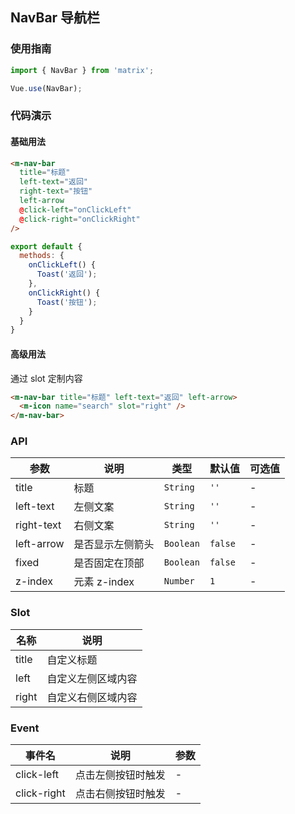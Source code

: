 ## NavBar 导航栏

### 使用指南
``` javascript
import { NavBar } from 'matrix';

Vue.use(NavBar);
```

### 代码演示

#### 基础用法

```html
<m-nav-bar
  title="标题"
  left-text="返回"
  right-text="按钮"
  left-arrow
  @click-left="onClickLeft"
  @click-right="onClickRight"
/>
```

```js
export default {
  methods: {
    onClickLeft() {
      Toast('返回');
    },
    onClickRight() {
      Toast('按钮');
    }
  }
}
```

#### 高级用法
通过 slot 定制内容

```html
<m-nav-bar title="标题" left-text="返回" left-arrow>
  <m-icon name="search" slot="right" />
</m-nav-bar>
```


### API
| 参数 | 说明 | 类型 | 默认值 | 可选值 |
|-----------|-----------|-----------|-------------|-------------|
| title | 标题 | `String` | `''` | - |
| left-text | 左侧文案 | `String` | `''` | - |
| right-text | 右侧文案 | `String` | `''` | - |
| left-arrow | 是否显示左侧箭头 | `Boolean` | `false` | - |
| fixed | 是否固定在顶部 | `Boolean` | `false` | - |
| z-index | 元素 z-index | `Number` | `1` | - |

### Slot

| 名称 | 说明 |
|-----------|-----------|
| title | 自定义标题 |
| left | 自定义左侧区域内容 |
| right | 自定义右侧区域内容 |

### Event

| 事件名 | 说明 | 参数 |
|-----------|-----------|-----------|
| click-left | 点击左侧按钮时触发 | - |
| click-right | 点击右侧按钮时触发 | - |
